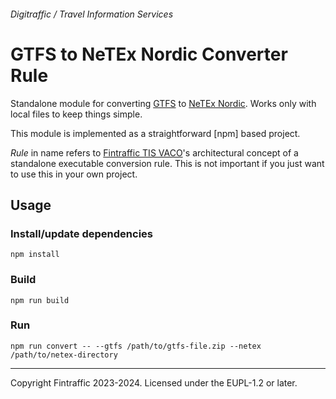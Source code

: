 ###### Digitraffic / Travel Information Services

# GTFS to NeTEx Nordic Converter Rule

Standalone module for converting [GTFS][gtfs] to [NeTEx Nordic][netex-nordic]. Works only with local files to keep things simple.

This module is implemented as a straightforward [npm] based project.

_Rule_ in name refers to [Fintraffic TIS VACO][ft-tis-vaco]'s architectural concept of a standalone executable conversion rule. This is
not important if you just want to use this in your own project.

## Usage

### Install/update dependencies

```shell
npm install
```

### Build
```shell
npm run build
```

### Run

```shell
npm run convert -- --gtfs /path/to/gtfs-file.zip --netex /path/to/netex-directory
```

---

Copyright Fintraffic 2023-2024. Licensed under the EUPL-1.2 or later.

[gtfs]: https://gtfs.org/
[netex-nordic]: https://enturas.atlassian.net/wiki/spaces/PUBLIC/pages/728891481/Nordic+NeTEx+Profile
[ft-tis-vaco]: https://www.fintraffic.fi/fi/digitaalisetpalvelut/fintrafficin-datapalvelut/liikkumisen-tietopalvelut/validointi-ja-konvertointipalvelu
